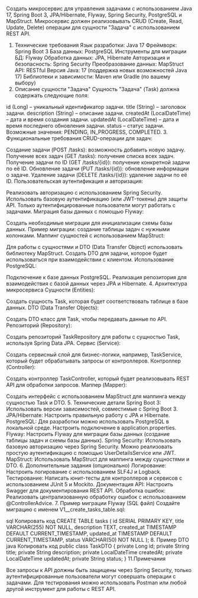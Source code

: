 Создать микросервис для управления задачами с использованием Java 17, Spring Boot 3, JPA/Hibernate, Flyway, Spring Security, PostgreSQL и MapStruct. Микросервис должен реализовывать CRUD (Create, Read, Update, Delete) операции для сущности "Задача" с использованием REST API.

1. Технические требования
   Язык разработки: Java 17
   Фреймворк: Spring Boot 3
   База данных: PostgreSQL
   Инструменты для миграции БД: Flyway
   Обработка данных: JPA, Hibernate
   Авторизация и безопасность: Spring Security
   Преобразование данных: MapStruct
   API: RESTful
   Версия Java: 17 (поддержка новых возможностей Java 17)
   Библиотеки и зависимости: Maven или Gradle (по вашему выбору)
2. Описание сущности "Задача"
   Сущность "Задача" (Task) должна содержать следующие поля:

id (Long) – уникальный идентификатор задачи.
title (String) – заголовок задачи.
description (String) – описание задачи.
createdAt (LocalDateTime) – дата и время создания задачи.
updatedAt (LocalDateTime) – дата и время последнего обновления задачи.
status  – статус задачи. Возможные значения: PENDING, IN_PROGRESS, COMPLETED.
3. Функциональные требования
   CRUD-операции для задач:

Создание задачи (POST /tasks): возможность добавить новую задачу.
Получение всех задач (GET /tasks): получение списка всех задач.
Получение задачи по ID (GET /tasks/{id}): получение конкретной задачи по её ID.
Обновление задачи (PUT /tasks/{id}): обновление информации о задаче.
Удаление задачи (DELETE /tasks/{id}): удаление задачи по её ID.
Пользовательская аутентификация и авторизация:

Реализовать авторизацию с использованием Spring Security.
Использовать базовую аутентификацию (или JWT-токены) для защиты API.
Только аутентифицированные пользователи могут работать с задачами.
Миграция базы данных с помощью Flyway:

Создать необходимые миграции для инициализации схемы базы данных.
Пример миграции: создание таблицы задач с нужными колонками.
Маппинг сущностей с использованием MapStruct:

Для работы с сущностями и DTO (Data Transfer Object) использовать библиотеку MapStruct.
Создать DTO для задачи, которое будет использоваться при взаимодействии с клиентом.
Использование PostgreSQL:

Подключение к базе данных PostgreSQL.
Реализация репозитория для взаимодействия с базой данных через JPA и Hibernate.
4. Архитектура микросервиса
   Сущности (Entities):

Создать сущность Task, которая будет соответствовать таблице в базе данных.
DTO (Data Transfer Objects):

Создать DTO класс для Task, чтобы передавать данные по API.
Репозиторий (Repository):

Создать репозиторий TaskRepository для работы с сущностью Task, используя Spring Data JPA.
Сервис (Service):

Создать сервисный слой для бизнес-логики, например, TaskService, который будет обрабатывать запросы от контроллеров.
Контроллер (Controller):

Создать контроллер TaskController, который будет реализовывать REST API для обработки запросов.
Маппер (Mapper):

Создать интерфейс с использованием MapStruct для маппинга между сущностью Task и DTO.
5. Технические детали
   Spring Boot 3: Использовать версии зависимостей, совместимые с Spring Boot 3.
   JPA/Hibernate: Настроить правильную работу с JPA и Hibernate.
   PostgreSQL: Для разработки можно использовать PostgreSQL в локальной среде. Настроить подключение в application.properties.
   Flyway: Настроить Flyway для миграции базы данных (создание таблицы задач и схемы базы данных).
   Spring Security: Использовать базовую авторизацию через Spring Security. Можно реализовать простую аутентификацию с помощью UserDetailsService или JWT.
   MapStruct: Использовать MapStruct для маппинга между сущностями и DTO.
6. Дополнительные задания (опционально)
   Логирование: Настроить логирование с использованием SLF4J и Logback.
   Тестирование: Написать юнит-тесты для контроллеров и сервисов с использованием JUnit 5 и Mockito.
   Документация API: Настроить Swagger для документирования REST API.
   Обработка ошибок: Реализовать централизованную обработку ошибок с использованием @ControllerAdvice.
7. Пример миграции Flyway (SQL файл)
   Создайте миграцию с именем V1__create_tasks_table.sql:

sql
Копировать код
CREATE TABLE tasks (
id SERIAL PRIMARY KEY,
title VARCHAR(255) NOT NULL,
description TEXT,
created_at TIMESTAMP DEFAULT CURRENT_TIMESTAMP,
updated_at TIMESTAMP DEFAULT CURRENT_TIMESTAMP,
status VARCHAR(50) NOT NULL
);
8. Пример DTO
   java
   Копировать код
   public class TaskDTO {
   private Long id;
   private String title;
   private String description;
   private LocalDateTime createdAt;
   private LocalDateTime updatedAt;
   private String status;
   }
   11.Примечания

Все запросы к API должны быть защищены через Spring Security, только аутентифицированные пользователи могут совершать операции с задачами.
Для тестирования можно использовать Postman или любой другой инструмент для работы с REST API.